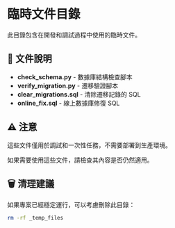 # 臨時文件目錄

此目錄包含在開發和調試過程中使用的臨時文件。

## 📁 文件說明

- **check_schema.py** - 數據庫結構檢查腳本
- **verify_migration.py** - 遷移驗證腳本
- **clear_migrations.sql** - 清除遷移記錄的 SQL
- **online_fix.sql** - 線上數據庫修復 SQL

## ⚠️ 注意

這些文件僅用於調試和一次性任務，不需要部署到生產環境。

如果需要使用這些文件，請檢查其內容是否仍然適用。

## 🗑️ 清理建議

如果專案已經穩定運行，可以考慮刪除此目錄：

```bash
rm -rf _temp_files
```


